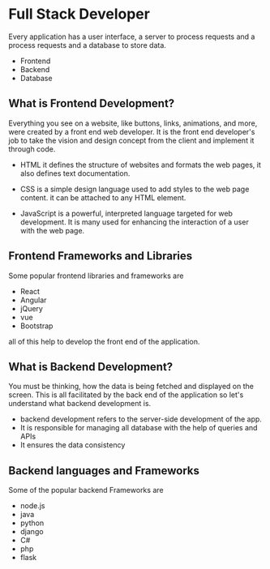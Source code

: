 # Full Stack Developer

Every application has a user interface, a server to process requests and a process requests and a database to store data.

 - Frontend
 - Backend
 - Database

## What is Frontend Development?

Everything you see on a website, like buttons, links, animations, and more, were created by a front end web developer. It is the front end developer's job to take the vision and design concept from the client and implement it through code.

 - HTML it defines the structure of websites and formats the web pages, it also defines text documentation.

 - CSS is a simple design language used to add styles to the web page content. it can be attached to any HTML element.
 - JavaScript is a powerful, interpreted language targeted for web development. It is many used for enhancing the interaction of a user with the web page.


## Frontend Frameworks and Libraries

Some popular frontend libraries and frameworks are 
 - React 
 - Angular
 - jQuery
 - vue
 - Bootstrap

all of this help to develop the front end of the application.


## What is Backend Development?

You must be thinking, how the data is being fetched and displayed on the screen. This is all facilitated by the back end of the application so let's understand what backend development is.

 - backend development refers to the server-side development of the app.
 - It is responsible for managing all database with the help of queries and APIs
 - It ensures the data consistency

## Backend languages and Frameworks

Some of the popular backend Frameworks are
 - node.js
 - java
 - python
 - django
 - C#
 - php
 - flask
